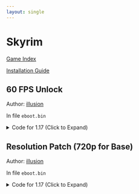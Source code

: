 ```yaml
---
layout: single
---
```


# Skyrim

[Game Index](/patch/#ps4)

[Installation Guide](/install-instructions/)

## 60 FPS Unlock

Author: [illusion](https://twitter.com/illusion0002)

In file `eboot.bin`

<details>
<summary>Code for 1.17 (Click to Expand)</summary>

{% highlight yml %}
- game: "Skyrim"
  app_ver: "01.17"
  patch_ver: "1.0"
  name: "60 FPS Unlock"
  author: "illusion"
  arch: generic_orbis
  enabled: False
  patch_list:
        - [ bytes, 0xFA7A55, "01 00 00 00" ]
{% endhighlight %}

</details>

## Resolution Patch (720p for Base)

Author: [illusion](https://twitter.com/illusion0002)

In file `eboot.bin`

<details>
<summary>Code for 1.17 (Click to Expand)</summary>

{% highlight yml %}
- game: "Skyrim"
  app_ver: "01.17"
  patch_ver: "1.0"
  name: "Resolution Patch (720p for Base)"
  author: "illusion"
  arch: generic_orbis
  enabled: False
  patch_list:
        # Base
        # 1920x1080 -> 1280x720
        - [ bytes, 0x126D5AB, "00 05 00 00 D0 02 00 00" ]
        # Neo // untested!
        # 3840x2160
        # 0x6A6A78
        # 0x6A6A82
        # 3520x1980
        # 0x6A6A7D
        # 0x6A6A8B
{% endhighlight %}

</details>
